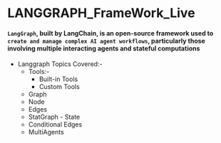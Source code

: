 # LANGGRAPH_FrameWork_Live
#### `LangGraph`, built by LangChain, is an open-source framework used to `create and manage complex AI agent workflows`, particularly those involving multiple interacting agents and stateful computations
- Langgraph Topics Covered:-
    - Tools:- 
        - Built-in Tools
        - Custom Tools 
    - Graph
    - Node
    - Edges
    - StatGraph - State
    - Conditional Edges
    - MultiAgents
